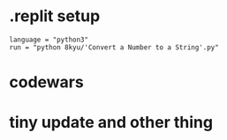 # .replit setup
```
language = "python3"
run = "python 8kyu/'Convert a Number to a String'.py"
```
# codewars
# tiny update and other thing
